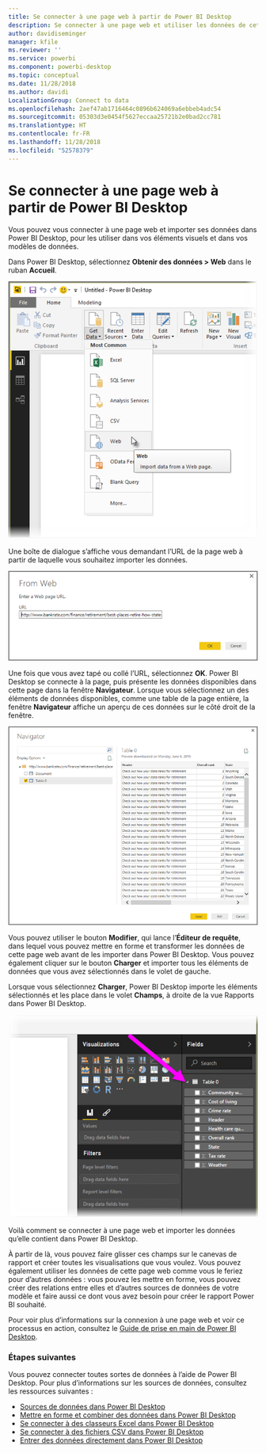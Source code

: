 ```yaml
---
title: Se connecter à une page web à partir de Power BI Desktop
description: Se connecter à une page web et utiliser les données de cette page dans Power BI Desktop
author: davidiseminger
manager: kfile
ms.reviewer: ''
ms.service: powerbi
ms.component: powerbi-desktop
ms.topic: conceptual
ms.date: 11/28/2018
ms.author: davidi
LocalizationGroup: Connect to data
ms.openlocfilehash: 2aef47ab1716464c0896b624069a6ebbeb4adc54
ms.sourcegitcommit: 05303d3e0454f5627eccaa25721b2e0bad2cc781
ms.translationtype: HT
ms.contentlocale: fr-FR
ms.lasthandoff: 11/28/2018
ms.locfileid: "52578379"
---
```

# <a name="connect-to-a-web-page-from-power-bi-desktop"></a>Se connecter à une page web à partir de Power BI Desktop
Vous pouvez vous connecter à une page web et importer ses données dans Power BI Desktop, pour les utiliser dans vos éléments visuels et dans vos modèles de données.

Dans Power BI Desktop, sélectionnez **Obtenir des données > Web** dans le ruban **Accueil**.

![](media/desktop-connect-to-web/connect-to-web_1.png)

Une boîte de dialogue s’affiche vous demandant l’URL de la page web à partir de laquelle vous souhaitez importer les données.

![](media/desktop-connect-to-web/connect-to-web_2.png)

Une fois que vous avez tapé ou collé l’URL, sélectionnez **OK**. Power BI Desktop se connecte à la page, puis présente les données disponibles dans cette page dans la fenêtre **Navigateur**. Lorsque vous sélectionnez un des éléments de données disponibles, comme une table de la page entière, la fenêtre **Navigateur** affiche un aperçu de ces données sur le côté droit de la fenêtre.

![](media/desktop-connect-to-web/connect-to-web_3.png)

Vous pouvez utiliser le bouton **Modifier**, qui lance l’**Éditeur de requête**, dans lequel vous pouvez mettre en forme et transformer les données de cette page web avant de les importer dans Power BI Desktop. Vous pouvez également cliquer sur le bouton **Charger** et importer tous les éléments de données que vous avez sélectionnés dans le volet de gauche.

Lorsque vous sélectionnez **Charger**, Power BI Desktop importe les éléments sélectionnés et les place dans le volet **Champs**, à droite de la vue Rapports dans Power BI Desktop.

![](media/desktop-connect-to-web/connect-to-web_4.png)

Voilà comment se connecter à une page web et importer les données qu’elle contient dans Power BI Desktop.

À partir de là, vous pouvez faire glisser ces champs sur le canevas de rapport et créer toutes les visualisations que vous voulez. Vous pouvez également utiliser les données de cette page web comme vous le feriez pour d’autres données : vous pouvez les mettre en forme, vous pouvez créer des relations entre elles et d’autres sources de données de votre modèle et faire aussi ce dont vous avez besoin pour créer le rapport Power BI souhaité.

Pour voir plus d’informations sur la connexion à une page web et voir ce processus en action, consultez le [Guide de prise en main de Power BI Desktop](desktop-getting-started.md).

### <a name="next-steps"></a>Étapes suivantes
Vous pouvez connecter toutes sortes de données à l’aide de Power BI Desktop. Pour plus d’informations sur les sources de données, consultez les ressources suivantes :

* [Sources de données dans Power BI Desktop](desktop-data-sources.md)
* [Mettre en forme et combiner des données dans Power BI Desktop](desktop-shape-and-combine-data.md)
* [Se connecter à des classeurs Excel dans Power BI Desktop](desktop-connect-excel.md)   
* [Se connecter à des fichiers CSV dans Power BI Desktop](desktop-connect-csv.md)   
* [Entrer des données directement dans Power BI Desktop](desktop-enter-data-directly-into-desktop.md)   

